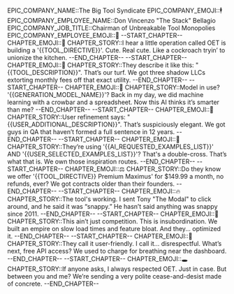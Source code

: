 EPIC_COMPANY_NAME::The Big Tool Syndicate
EPIC_COMPANY_EMOJI::🕴️
EPIC_COMPANY_EMPLOYEE_NAME::Don Vincenzo "The Stack" Bellagio
EPIC_COMPANY_JOB_TITLE::Chairman of Unbreakable Tool Monopolies
EPIC_COMPANY_EMPLOYEE_EMOJI::🍝
--START_CHAPTER--
CHAPTER_EMOJI::🍷
CHAPTER_STORY::I hear a little operation called OET is building a '{{TOOL_DIRECTIVE}}'. Cute. Real cute. Like a cockroach tryin’ to unionize the kitchen.
--END_CHAPTER--
--START_CHAPTER--
CHAPTER_EMOJI::🍝
CHAPTER_STORY::They describe it like this: "{{TOOL_DESCRIPTION}}". That’s our turf. We got three shadow LLCs extorting monthly fees off that exact utility.
--END_CHAPTER--
--START_CHAPTER--
CHAPTER_EMOJI::🧄
CHAPTER_STORY::Model in use? '{{GENERATION_MODEL_NAME}}'? Back in my day, we did machine learning with a crowbar and a spreadsheet. Now this AI thinks it’s smarter than me?
--END_CHAPTER--
--START_CHAPTER--
CHAPTER_EMOJI::🥖
CHAPTER_STORY::User refinement says: "{{USER_ADDITIONAL_DESCRIPTION}}". That’s suspiciously elegant. We got guys in QA that haven’t formed a full sentence in 12 years.
--END_CHAPTER--
--START_CHAPTER--
CHAPTER_EMOJI::🧊
CHAPTER_STORY::They’re using '{{AI_REQUESTED_EXAMPLES_LIST}}' AND '{{USER_SELECTED_EXAMPLES_LIST}}'? That's a double-cross. That’s what that is. We own those inspiration routes.
--END_CHAPTER--
--START_CHAPTER--
CHAPTER_EMOJI::⚖️
CHAPTER_STORY::Do they know we offer '{{TOOL_DIRECTIVE}} Premium Maximus' for $149.99 a month, no refunds, ever? We got contracts older than their founders.
--END_CHAPTER--
--START_CHAPTER--
CHAPTER_EMOJI::🔥
CHAPTER_STORY::The tool's working. I sent Tony "The Modal" to click around, and he said it was “snappy.” He hasn’t said anything was snappy since 2011.
--END_CHAPTER--
--START_CHAPTER--
CHAPTER_EMOJI::🚬
CHAPTER_STORY::This ain’t just competition. This is insubordination. We built an empire on slow load times and feature bloat. And they... optimized it.
--END_CHAPTER--
--START_CHAPTER--
CHAPTER_EMOJI::👞
CHAPTER_STORY::They call it user-friendly. I call it... disrespectful. What’s next, free API access? We used to charge for breathing near the dashboard.
--END_CHAPTER--
--START_CHAPTER--
CHAPTER_EMOJI::🕳️
CHAPTER_STORY::If anyone asks, I always respected OET. Just in case. But between you and me? We’re sending a very polite cease-and-desist made of concrete.
--END_CHAPTER--
